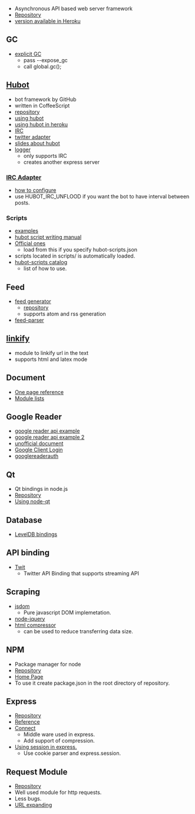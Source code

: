 * Asynchronous API based web server framework
* [Repository](https://github.com/joyent/node)
* [version available in Heroku](https://devcenter.heroku.com/articles/nodejs-versions)

## GC
* [explicit GC](http://koexuka.blogspot.jp/2012/07/nodejsgc.html)
  * pass --expose_gc
  * call global.gc();

## [Hubot](http://hubot.github.com/)
* bot framework by GitHub
* written in CoffeeScript
* [repository](https://github.com/github/hubot)
* [using hubot](http://d.hatena.ne.jp/anatoo/20120204/1328368042)
* [using hubot in heroku](http://naoty.hatenablog.com/entry/2012/12/30/034105)
* [IRC](http://blog.fumiz.me/2012/07/27/hubot-irc-bot-easy/)
* [twitter adapter](https://github.com/MathildeLemee/hubot-twitter)
* [slides about hubot](http://www.slideshare.net/kazufumiotani/hubotbot)
* [logger](https://github.com/adragomir/hubot-logger)
  * only supports IRC
  * creates another express server

### [IRC Adapter](https://github.com/nandub/hubot-irc)
* [how to configure](https://github.com/github/hubot/wiki/Adapter:-IRC)
* use HUBOT_IRC_UNFLOOD if you want the bot to have interval between posts.

### Scripts
* [examples](http://blog.fumiz.me/2012/08/05/hubot-irc-bot-script/)
* [hubot script writing manual](http://theprogrammingbutler.com/blog/archives/2011/10/28/hubot-scripts-explained/)
* [Official ones](https://github.com/github/hubot-scripts)
  * load from this if you specify hubot-scripts.json
* scripts located in scripts/ is automatically loaded.
* [hubot-scripts catalog](http://hubot-script-catalog.herokuapp.com/)
  * list of how to use.

## Feed
* [feed generator](http://projets.jpmonette.net/en/feed)
  * [repository](https://github.com/jpmonette/feed)
  * supports atom and rss generation
* [feed-parser](https://github.com/danmactough/node-feedparser)

## [linkify](https://github.com/thejh/node-linkify)
* module to linkify url in the text
* supports html and latex mode

## Document
* [One page reference](http://nodejs.org/api/all.html)
* [Module lists](https://github.com/joyent/node/wiki/Modules)

## Google Reader
* [google reader api example](http://h5y1m141.hatenablog.com/entry/20101126/p1)
* [google reader api example 2](http://h5y1m141.hatenablog.com/entry/20101102/p1)
* [unofficial document](https://code.google.com/p/pyrfeed/wiki/GoogleReaderAPI)
* [Google Client Login](https://github.com/Ajnasz/GoogleClientLogin)
* [googlereaderauth](https://github.com/Tobbe/googlereaderauth)

## Qt
* Qt bindings in node.js
* [Repository](https://github.com/arturadib/node-qt)
* [Using node-qt](http://d.hatena.ne.jp/ishikawam/20120410/p1)

## Database
* [LevelDB bindings](https://github.com/my8bird/node-leveldb)

## API binding
* [Twit](https://github.com/ttezel/twit)
  * Twitter API Binding that supports streaming API

## Scraping
* [jsdom](https://github.com/tmpvar/jsdom)
  * Pure javascript DOM implemetation.
* [node-jquery](https://github.com/coolaj86/node-jquery)
* [html compressor](https://code.google.com/p/htmlcompressor/)
  * can be used to reduce transferring data size.

## NPM
* Package manager for node
* [Repository](https://github.com/isaacs/npm)
* [Home Page](https://npmjs.org/)
* To use it create package.json in the root directory of repository.

## Express
* [Repository](https://github.com/visionmedia/express)
* [Reference](http://expressjs.com/api.html)
* [Connect](http://www.senchalabs.org/connect/)
  * Middle ware used in express.
  * Add support of compression.
* [Using session in express.](http://blog.modulus.io/nodejs-and-express-sessions)
  * Use cookie parser and express.session.

## Request Module
* [Repository](https://github.com/mikeal/request)
* Well used module for http requests.
* Less bugs.
* [URL expanding](http://www.2ality.com/2012/04/expand-urls.html)
